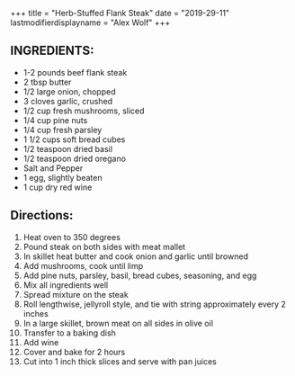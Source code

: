 +++
title = "Herb-Stuffed Flank Steak"
date = "2019-29-11"
lastmodifierdisplayname = "Alex Wolf"
+++

## INGREDIENTS:

* 1-2 pounds beef flank steak
* 2 tbsp butter
* 1/2 large onion, chopped
* 3 cloves garlic, crushed
* 1/2 cup fresh mushrooms, sliced
* 1/4 cup pine nuts
* 1/4 cup fresh parsley
* 1 1/2 cups soft bread cubes
* 1/2 teaspoon dried basil
* 1/2 teaspoon dried oregano
* Salt and Pepper
* 1 egg, slightly beaten
* 1 cup dry red wine

## Directions:

1. Heat oven to 350 degrees
2. Pound steak on both sides with meat mallet
3. In skillet heat butter and cook onion and garlic until browned
4. Add mushrooms, cook until limp
5. Add pine nuts, parsley, basil, bread cubes, seasoning, and egg
6. Mix all ingredients well
7. Spread mixture on the steak
8. Roll lengthwise, jellyroll style, and tie with string approximately every 2 inches
9. In a large skillet, brown meat on all sides in olive oil
10. Transfer to a baking dish
11. Add wine
12. Cover and bake for 2 hours
13. Cut into 1 inch thick slices and serve with pan juices 